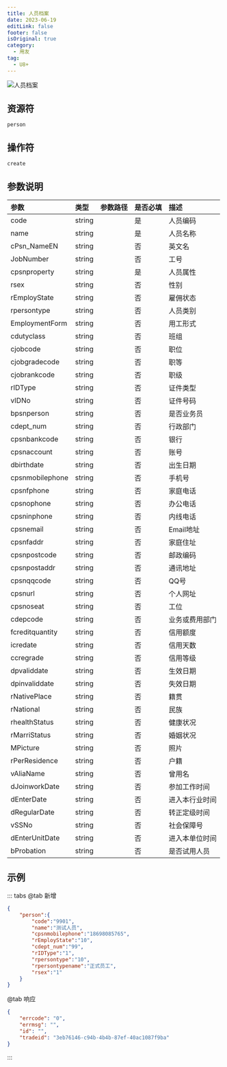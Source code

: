 ```yaml
---
title: 人员档案
date: 2023-06-19
editLink: false
footer: false
isOriginal: true
category:
  - 用友
tag:
  - U8+
---
```


![人员档案](https://nas.ilyl.life:8092/yonyou/u8/as/person.gif)

## 资源符

`person`
  
## 操作符

`create`

## 参数说明

|参数|类型|参数路径|是否必填|描述|
|:-|:-|:-|:-|:-|
|code|string||是|人员编码|
|name|string||是|人员名称|
|cPsn_NameEN|string||否|英文名|
|JobNumber|string||否|工号|
|cpsnproperty|string||是|人员属性|
|rsex|string||否|性别|
|rEmployState|string||否|雇佣状态|
|rpersontype|string||否|人员类别|
|EmploymentForm|string||否|用工形式|
|cdutyclass|string||否|班组|
|cjobcode|string||否|职位|
|cjobgradecode|string||否|职等|
|cjobrankcode|string||否|职级|
|rIDType|string||否|证件类型|
|vIDNo|string||否|证件号码|
|bpsnperson|string||否|是否业务员|
|cdept_num|string||否|行政部门|
|cpsnbankcode|string||否|银行|
|cpsnaccount|string||否|账号|
|dbirthdate|string||否|出生日期|
|cpsnmobilephone|string||否|手机号|
|cpsnfphone|string||否|家庭电话|
|cpsnophone|string||否|办公电话|
|cpsninphone|string||否|内线电话|
|cpsnemail|string||否|Email地址|
|cpsnfaddr|string||否|家庭住址|
|cpsnpostcode|string||否|邮政编码|
|cpsnpostaddr|string||否|通讯地址|
|cpsnqqcode|string||否|QQ号|
|cpsnurl|string||否|个人网址|
|cpsnoseat|string||否|工位|
|cdepcode|string||否|业务或费用部门|
|fcreditquantity|string||否|信用额度|
|icredate|string||否|信用天数|
|ccregrade|string||否|信用等级|
|dpvaliddate|string||否|生效日期|
|dpinvaliddate|string||否|失效日期|
|rNativePlace|string||否|籍贯 |
|rNational|string||否|民族|
|rhealthStatus|string||否|健康状况|
|rMarriStatus|string||否|婚姻状况|
|MPicture|string||否|照片|
|rPerResidence|string||否|户籍|
|vAliaName|string||否|曾用名|
|dJoinworkDate|string||否|参加工作时间|
|dEnterDate|string||否|进入本行业时间|
|dRegularDate|string||否|转正定级时间|
|vSSNo|string||否|社会保障号|
|dEnterUnitDate|string||否|进入本单位时间|
|bProbation|string||否|是否试用人员|

## 示例

::: tabs
@tab 新增

```json
{
    "person":{
        "code":"9901",
        "name":"测试人员",
        "cpsnmobilephone":"18698085765",
        "rEmployState":"10",
        "cdept_num":"99",
        "rIDType":"1",
        "rpersontype":"10",
        "rpersontypename":"正式员工",
        "rsex":"1"
    }
}
```

@tab 响应

```json
{
    "errcode": "0",
    "errmsg": "",
    "id": "",
    "tradeid": "3eb76146-c94b-4b4b-87ef-40ac1087f9ba"
}
```

:::
